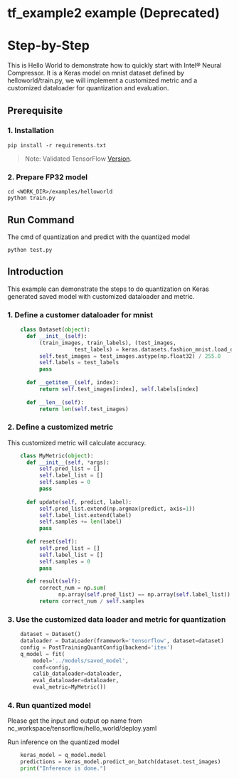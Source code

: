 tf_example2 example (Deprecated)
=====================

Step-by-Step
============

This is Hello World to demonstrate how to quickly start with Intel® Neural Compressor. It is a Keras model on mnist dataset defined by helloworld/train.py, we will implement a customized metric and a customized dataloader for quantization and evaluation.


## Prerequisite

### 1. Installation
```shell
pip install -r requirements.txt
```
> Note: Validated TensorFlow [Version](/docs/source/installation_guide.md#validated-software-environment).

### 2. Prepare FP32 model
```shell
cd <WORK_DIR>/examples/helloworld
python train.py
```
## Run Command
The cmd of quantization and predict with the quantized model 
```shell
python test.py 
```
## Introduction 
This example can demonstrate the steps to do quantization on Keras generated saved model with customized dataloader and metric. 

### 1. Define a customer dataloader for mnist  

```python
    class Dataset(object):
      def __init__(self):
          (train_images, train_labels), (test_images,
                     test_labels) = keras.datasets.fashion_mnist.load_data()
          self.test_images = test_images.astype(np.float32) / 255.0
          self.labels = test_labels
          pass
    
      def __getitem__(self, index):
          return self.test_images[index], self.labels[index]
    
      def __len__(self):
          return len(self.test_images)

```

### 2. Define a customized metric  
This customized metric will calculate accuracy.
```python
    class MyMetric(object):
      def __init__(self, *args):
          self.pred_list = []
          self.label_list = []
          self.samples = 0
          pass
    
      def update(self, predict, label):
          self.pred_list.extend(np.argmax(predict, axis=1))
          self.label_list.extend(label)
          self.samples += len(label) 
          pass
    
      def reset(self):
          self.pred_list = []
          self.label_list = []
          self.samples = 0
          pass
    
      def result(self):
          correct_num = np.sum(
                np.array(self.pred_list) == np.array(self.label_list))
          return correct_num / self.samples

```
### 3. Use the customized data loader and metric for quantization 
```python
    dataset = Dataset()
    dataloader = DataLoader(framework='tensorflow', dataset=dataset)
    config = PostTrainingQuantConfig(backend='itex')
    q_model = fit(
        model='../models/saved_model',
        conf=config,
        calib_dataloader=dataloader,
        eval_dataloader=dataloader,
        eval_metric=MyMetric())

```

### 4. Run quantized model
Please get the input and output op name from nc_workspace/tensorflow/hello_world/deploy.yaml

Run inference on the quantized model
```python
    keras_model = q_model.model
    predictions = keras_model.predict_on_batch(dataset.test_images)
    print("Inference is done.")
```
